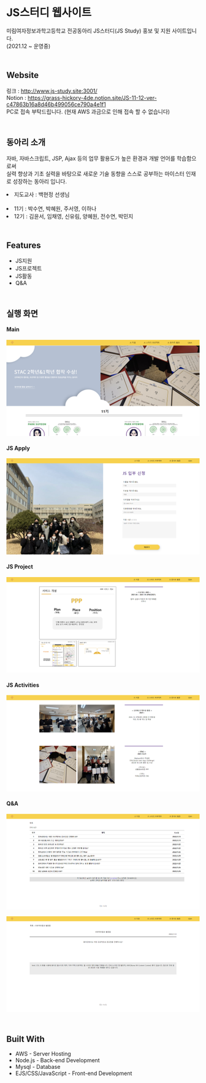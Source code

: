 # JS스터디 웹사이트
미림여자정보과학고등학교 전공동아리 JS스터디(JS Study) 홍보 및 지원 사이트입니다.<br>
(2021.12 ~ 운영중)

<br>Website
--------------------
링크 : http://www.js-study.site:3001/ <br>
Notion : https://grass-hickory-4de.notion.site/JS-11-12-ver-c47863b16a8d46b499056ce790a4e1f1 <br>
PC로 접속 부탁드립니다. (현재 AWS 과금으로 인해 접속 할 수 없습니다)

<br>동아리 소개
--------------------
자바, 자바스크립트, JSP, Ajax 등의 업무 활용도가 높은 환경과 개발 언어를 학습함으로써<br>
실력 향상과 기초 실력을 바탕으로 새로운 기술 동향을 스스로 
공부하는 마이스터 인재로 성장하는 동아리 입니다. <br>

<li>지도교사 : 백현정 선생님</li><br>

<li>11기 : 박수연, 박혜원, 주서영, 이하나</li>
<li>12기 : 김윤서, 임채영, 신유림, 양혜원, 전수연, 박민지</li>


<br>Features
--------------------
<ul>
  <li>JS지원</li>
  <li>JS프로젝트</li>
  <li>JS활동</li>
  <li>Q&A</li>
</ul>

<br>실행 화면
--------------------
#### Main
![png_Home](./img/Home.png)

#### JS Apply
![png_Apply](./img/Apply.png)

#### JS Project
![png_Project](./img/Project.png)

#### JS Activities
![png_Activity](./img/Activity.png)

#### Q&A
![png_QnA1](./img/QnA1.png)

![png_QnA2](./img/QnA2.png)

<br>Built With
--------------------
<ul>
  <li>AWS - Server Hosting</li>
  <li>Node.js - Back-end Development</li>
  <li>Mysql - Database</li>
  <li>EJS/CSS/JavaScript - Front-end Development</li>
</ul>
